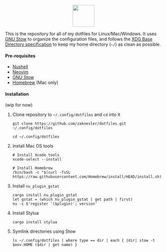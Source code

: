 <p align="center">
  <img height="70px" src="https://user-images.githubusercontent.com/7189795/222496059-5d1dfedb-3a0d-45d1-9b20-b364ab1ba7a5.svg" />
</p>

This is the repository for all of my dotfiles for Linux/Mac/Windows. It uses [GNU Stow](https://www.gnu.org/software/stow) to organize the configuration files, and follows the [XDG Base Directory specification](https://wiki.archlinux.org/index.php/XDG_Base_Directory) to keep my home directory (`~/`) as clean as possible.

#### Pre-requisites

- [Nushell](https://github.com/nushell/nushell)
- [Neovim](https://github.com/neovim/neovim)
- [GNU Stow](https://www.gnu.org/software/stow)
- [Homebrew](https://brew.sh) (Mac only)

#### Installation

(wip for now)

1. Clone repository to `~/.config/dotfiles` and `cd` into it

    ```shell
    git clone https://github.com/zaknesler/dotfiles.git ~/.config/dotfiles

    cd ~/.config/dotfiles
    ```

1. Install Mac OS tools

    ```nushell
    # Install Xcode tools
    xcode-select --install

    # Install Homebrew
    /bin/bash -c "$(curl -fsSL https://raw.githubusercontent.com/Homebrew/install/HEAD/install.sh)"
    ```

2. Install `nu_plugin_gstat`

    ```nushell
    cargo install nu_plugin_gstat
    let gstat = (which nu_plugin_gstat | get path | first)
    nu -c $'register '($plugin)'; version'
    ```

3. Install Stylua

    ```nushell
    cargo install stylua
    ```

4. Symlink directories using Stow

    ```nushell
    ls ~/.config/dotfiles | where type == dir | each { |dir| stow -t $env.HOME ($dir | get name) }
    ```
